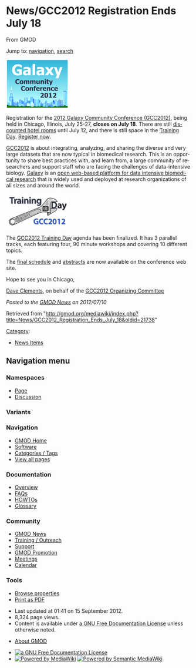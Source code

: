 <div id="mw-page-base" class="noprint">

</div>

<div id="mw-head-base" class="noprint">

</div>

<div id="content" class="mw-body" role="main">

<span id="top"></span>

<div id="mw-js-message" style="display:none;">

</div>



# <span dir="auto">News/GCC2012 Registration Ends July 18</span>

<div id="bodyContent">

<div id="siteSub">

From GMOD

</div>

<div id="contentSub">

</div>

<div id="jump-to-nav" class="mw-jump">

Jump to: [navigation](#mw-navigation), [search](#p-search)

</div>

<div id="mw-content-text" class="mw-content-ltr" lang="en" dir="ltr">

<div class="floatright">

<a href="http://galaxyproject.org/wiki/Events/GCC2012" rel="nofollow"
title="2012 Galaxy Community Conference (GCC2012) Registration closes July 18"><img
src="../../mediawiki/images/thumb/c/cc/GCC2012Logo.png/170px-GCC2012Logo.png"
srcset="../../mediawiki/images/thumb/c/cc/GCC2012Logo.png/255px-GCC2012Logo.png 1.5x, ../../mediawiki/images/thumb/c/cc/GCC2012Logo.png/340px-GCC2012Logo.png 2x"
width="170" height="134"
alt="2012 Galaxy Community Conference (GCC2012) Registration closes July 18" /></a>

</div>

Registration for the
<a href="http://galaxyproject.org/wiki/Events/GCC2012"
class="external text" rel="nofollow">2012 Galaxy Community Conference
(GCC2012)</a>, being held in Chicago, Illinois, July 25-27, **closes on
July 18**. There are still <a
href="http://wiki.g2.bx.psu.edu/Events/GCC2012/Logistics#Lodging#Lodging"
class="external text" rel="nofollow">discounted hotel rooms</a> until
July 12, and there is still space in the
<a href="http://galaxyproject.org/wiki/Events/GCC2012/TrainingDay"
class="external text" rel="nofollow">Training Day</a>.
<a href="http://wiki.g2.bx.psu.edu/Events/GCC2012/Register"
class="external text" rel="nofollow">Register now</a>.

<a href="http://galaxyproject.org/wiki/Events/GCC2012"
class="external text" rel="nofollow">GCC2012</a> is about integrating,
analyzing, and sharing the diverse and very large datasets that are now
typical in biomedical research. This is an opportunity to share best
practices with, and learn from, a large community of researchers and
support staff who are facing the challenges of data-intensive biology.
[Galaxy](../Galaxy.1 "Galaxy") is an
<a href="http://galaxyproject.org" class="external text"
rel="nofollow">open web-based platform for data intensive biomedical
research</a> that is widely used and deployed at research organizations
of all sizes and around the world.

<div class="floatleft">

<a href="http://galaxyproject.org/wiki/Events/GCC2012/TrainingDay"
rel="nofollow"
title="2012 Galaxy Community Conference Training Day"><img
src="../../mediawiki/images/thumb/2/2e/GCC2012TrainingDayLogo.png/170px-GCC2012TrainingDayLogo.png"
srcset="../../mediawiki/images/2/2e/GCC2012TrainingDayLogo.png 1.5x, ../../mediawiki/images/2/2e/GCC2012TrainingDayLogo.png 2x"
width="170" height="95"
alt="2012 Galaxy Community Conference Training Day" /></a>

</div>

The <a href="http://galaxyproject.org/wiki/Events/GCC2012/TrainingDay"
class="external text" rel="nofollow">GCC2012 Training Day</a> agenda has
been finalized. It has 3 parallel tracks, each featuring four, 90 minute
workshops and covering 10 different topics.

The <a href="http://wiki.g2.bx.psu.edu/Events/GCC2012/Program"
class="external text" rel="nofollow">final schedule</a> and
<a href="http://wiki.g2.bx.psu.edu/Events/GCC2012/Abstracts"
class="external text" rel="nofollow">abstracts</a> are now available on
the conference web site.

Hope to see you in Chicago,

[Dave Clements](../User:Clements "User:Clements"), on behalf of the <a
href="http://galaxyproject.org/wiki/Events/GCC2012/Organizing%20Committee"
class="external text" rel="nofollow">GCC2012 Organizing Committee</a>

  

<div class="newsfooter">

*Posted to the [GMOD News](../GMOD_News "GMOD News") on 2012/07/10*

</div>

</div>

<div class="printfooter">

Retrieved from
"<http://gmod.org/mediawiki/index.php?title=News/GCC2012_Registration_Ends_July_18&oldid=21738>"

</div>

<div id="catlinks" class="catlinks">

<div id="mw-normal-catlinks" class="mw-normal-catlinks">

[Category](../Special:Categories "Special:Categories"):

- [News Items](../Category:News_Items "Category:News Items")

</div>

</div>

<div class="visualClear">

</div>

</div>

</div>

<div id="mw-navigation">

## Navigation menu

<div id="mw-head">



<div id="left-navigation">

<div id="p-namespaces" class="vectorTabs" role="navigation"
aria-labelledby="p-namespaces-label">

### Namespaces

- <span id="ca-nstab-main"><a href="GCC2012_Registration_Ends_July_18" accesskey="c"
  title="View the content page [c]">Page</a></span>
- <span id="ca-talk"><a
  href="http://gmod.org/mediawiki/index.php?title=Talk:News/GCC2012_Registration_Ends_July_18&amp;action=edit&amp;redlink=1"
  accesskey="t"
  title="Discussion about the content page [t]">Discussion</a></span>

</div>

<div id="p-variants" class="vectorMenu emptyPortlet" role="navigation"
aria-labelledby="p-variants-label">

### 

### Variants[](#)

<div class="menu">

</div>

</div>

</div>

<div id="right-navigation">





</div>



</div>

</div>

</div>

<div id="mw-panel">

<div id="p-logo" role="banner">

<a href="../Main_Page"
style="background-image: url(../../images/GMOD-cogs.png);"
title="Visit the main page"></a>

</div>

<div id="p-Navigation" class="portal" role="navigation"
aria-labelledby="p-Navigation-label">

### Navigation

<div class="body">

- <span id="n-GMOD-Home">[GMOD Home](../Main_Page)</span>
- <span id="n-Software">[Software](../GMOD_Components)</span>
- <span id="n-Categories-.2F-Tags">[Categories /
  Tags](../Categories)</span>
- <span id="n-View-all-pages">[View all
  pages](../Special:AllPages)</span>

</div>

</div>

<div id="p-Documentation" class="portal" role="navigation"
aria-labelledby="p-Documentation-label">

### Documentation

<div class="body">

- <span id="n-Overview">[Overview](../Overview)</span>
- <span id="n-FAQs">[FAQs](../Category:FAQ)</span>
- <span id="n-HOWTOs">[HOWTOs](../Category:HOWTO)</span>
- <span id="n-Glossary">[Glossary](../Glossary)</span>

</div>

</div>

<div id="p-Community" class="portal" role="navigation"
aria-labelledby="p-Community-label">

### Community

<div class="body">

- <span id="n-GMOD-News">[GMOD News](../GMOD_News)</span>
- <span id="n-Training-.2F-Outreach">[Training /
  Outreach](../Training_and_Outreach)</span>
- <span id="n-Support">[Support](../Support)</span>
- <span id="n-GMOD-Promotion">[GMOD Promotion](../GMOD_Promotion)</span>
- <span id="n-Meetings">[Meetings](../Meetings)</span>
- <span id="n-Calendar">[Calendar](../Calendar)</span>

</div>

</div>

<div id="p-tb" class="portal" role="navigation"
aria-labelledby="p-tb-label">

### Tools

<div class="body">


- <span id="t-smwbrowselink"><a href="../Special:Browse/News-2FGCC2012_Registration_Ends_July_18"
  rel="smw-browse">Browse properties</a></span>
- <span id="t-pdf">[Print as
  PDF](http://gmod.org/mediawiki/index.php?title=Special:PdfPrint&page=News/GCC2012_Registration_Ends_July_18)</span>

</div>

</div>

</div>

</div>

<div id="footer" role="contentinfo">

- <span id="footer-info-lastmod">Last updated at 01:41 on 15 September
  2012.</span>
- <span id="footer-info-viewcount">8,324 page views.</span>
- <span id="footer-info-copyright">Content is available under
  <a href="http://www.gnu.org/licenses/fdl-1.3.html" class="external"
  rel="nofollow">a GNU Free Documentation License</a> unless otherwise
  noted.</span>

<!-- -->

- <span id="footer-places-about">[About
  GMOD](../GMOD:About "GMOD:About")</span>

<!-- -->

- <span id="footer-copyrightico">[<img src="http://www.gnu.org/graphics/gfdl-logo-small.png" width="88"
  height="31" alt="a GNU Free Documentation License" />](http://www.gnu.org/licenses/fdl-1.3.html)</span>
- <span id="footer-poweredbyico">[<img
  src="../../mediawiki/skins/common/images/poweredby_mediawiki_88x31.png"
  width="88" height="31" alt="Powered by MediaWiki" />](http://www.mediawiki.org/)
  [<img
  src="../../mediawiki/extensions/SemanticMediaWiki/resources/images/smw_button.png"
  width="88" height="31" alt="Powered by Semantic MediaWiki" />](https://www.semantic-mediawiki.org/wiki/Semantic_MediaWiki)</span>

<div style="clear:both">

</div>

</div>

